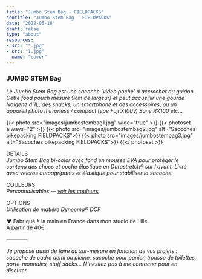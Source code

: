 ```yaml
---
title: "Jumbo Stem Bag - FIELDPACKS"
seotitle: "Jumbo Stem Bag - FIELDPACKS"
date: "2022-06-16"
draft: false
type: "about"
resources:
- src: "*.jpg"
- src: "1.jpg"
  name: "cover"
---
```

### JUMBO STEM Bag  
*Le Jumbo Stem Bag est une sacoche 'video poche' à accrocher au guidon.  Cette food pouch mesure 9cm de largeur) et peut accueillir une gourde Nalgene d'1L, des snacks, un smartphone et des accessoires, ou un appareil photo mirrorless / compact type Fuji X100V, Sony RX100 etc...*  

{{< photo src="images/jumbostembag1.jpg" wide="true" >}}
{{< photoset always="2" >}} {{< photo src="images/jumbostembag2.jpg" alt="Sacoches bikepacking FIELDPACKS">}} {{< photo src="images/jumbostembag3.jpg" alt="Sacoches bikepacking FIELDPACKS">}} {{</ photoset >}}

DETAILS  
*Jumbo Stem Bag bi-color avec fond en mousse EVA pour protéger le contenu des chocs et poche élastique en Durastretch® sur l'avant. Livré avec velcros autoagripants et élastique pour stabiliser la sacoche.*  

COULEURS  
*Personnalisables — [voir les couleurs](https://fieldpacks.fr/informations-techniques)*  

OPTIONS  
*Utilisation de matière Dyneema® DCF*  

♥ Fabriqué à la main en France dans mon studio de Lille.  
À partir de 40€  

————

*Je propose aussi de faire du sur-mesure en fonction de vos projets : sacoche de cadre demi ou pleine, sacoche pour panier, trousse de toilettes, porte-monnaies, stuff sacks... N'hésitez pas à me contacter pour en discuter.*
